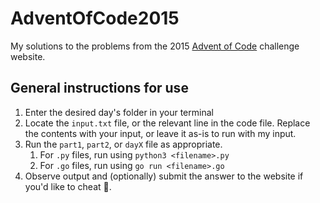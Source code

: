 # AdventOfCode2015
My solutions to the problems from the 2015 [Advent of Code](http://adventofcode.com/2015) challenge website.


## General instructions for use

1. Enter the desired day's folder in your terminal
2. Locate the `input.txt` file, or the relevant line in the code file. Replace the contents with your input, or leave it as-is to run with my input. 
3. Run the `part1`, `part2`, or `dayX` file as appropriate.
   1. For `.py` files, run using `python3 <filename>.py`
   2. For `.go` files, run using `go run <filename>.go`
4. Observe output and (optionally) submit the answer to the website if you'd like to cheat 👀.


